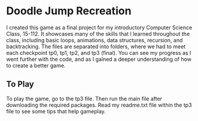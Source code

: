 # Doodle Jump Recreation

I created this game as a final project for my introductory Computer Science Class, 15-112. It showcases many of the skills that I learned throughout the class, including basic loops, animations, data structures, recursion, and backtracking. The files are separated into folders, where we had to meet each checkpoint tp0, tp1, tp2, and tp3 (final). You can see my progress as I went further with the code, and as I gained a deeper understanding of how to create a better game. 

## To Play

To play the game, go to the tp3 file. Then run the main file after downloading the required packages. Read my readme.txt file within the tp3 file to see some tips that help gameplay. 
